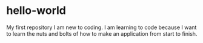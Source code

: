# hello-world
My first repository
I am new to coding. I am learning to code because I want to learn the nuts and bolts of how to make an application from start to finish.

